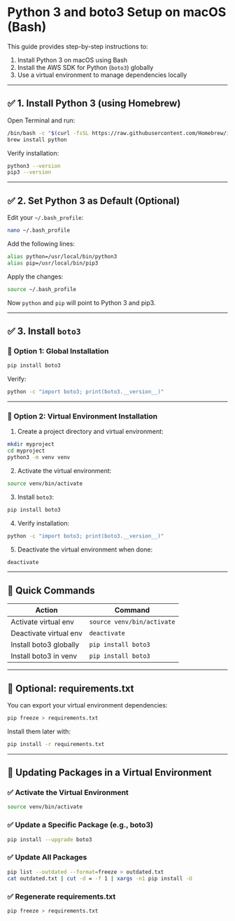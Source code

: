 # Python 3 and boto3 Setup on macOS (Bash)

This guide provides step-by-step instructions to:

1. Install Python 3 on macOS using Bash
2. Install the AWS SDK for Python (`boto3`) globally
3. Use a virtual environment to manage dependencies locally

---

## ✅ 1. Install Python 3 (using Homebrew) 

Open Terminal and run:

```bash
/bin/bash -c "$(curl -fsSL https://raw.githubusercontent.com/Homebrew/install/HEAD/install.sh)"
brew install python
```

Verify installation:

```bash
python3 --version
pip3 --version
```

---

## ✅ 2. Set Python 3 as Default (Optional)

Edit your `~/.bash_profile`:

```bash
nano ~/.bash_profile
```

Add the following lines:

```bash
alias python=/usr/local/bin/python3
alias pip=/usr/local/bin/pip3
```

Apply the changes:

```bash
source ~/.bash_profile
```

Now `python` and `pip` will point to Python 3 and pip3.

---

## ✅ 3. Install `boto3`

### 🔹 Option 1: Global Installation

```bash
pip install boto3
```

Verify:

```bash
python -c "import boto3; print(boto3.__version__)"
```

---

### 🔹 Option 2: Virtual Environment Installation

1. Create a project directory and virtual environment:

```bash
mkdir myproject
cd myproject
python3 -m venv venv
```

2. Activate the virtual environment:

```bash
source venv/bin/activate
```

3. Install `boto3`:

```bash
pip install boto3
```

4. Verify installation:

```bash
python -c "import boto3; print(boto3.__version__)"
```

5. Deactivate the virtual environment when done:

```bash
deactivate
```

---

## 🔄 Quick Commands

| Action                      | Command                     |
|----------------------------|-----------------------------|
| Activate virtual env       | `source venv/bin/activate`  |
| Deactivate virtual env     | `deactivate`                |
| Install boto3 globally     | `pip install boto3`         |
| Install boto3 in venv      | `pip install boto3`         |

---

## 📝 Optional: requirements.txt

You can export your virtual environment dependencies:

```bash
pip freeze > requirements.txt
```

Install them later with:

```bash
pip install -r requirements.txt
```


---

## 🔧 Updating Packages in a Virtual Environment

### ✅ Activate the Virtual Environment

```bash
source venv/bin/activate
```

### ✅ Update a Specific Package (e.g., boto3)

```bash
pip install --upgrade boto3
```

### ✅ Update All Packages

```bash
pip list --outdated --format=freeze > outdated.txt
cat outdated.txt | cut -d = -f 1 | xargs -n1 pip install -U
```

### ✅ Regenerate requirements.txt

```bash
pip freeze > requirements.txt
```

